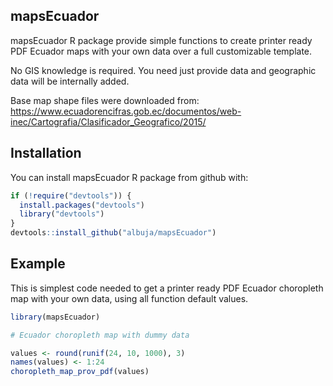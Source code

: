 
<!-- README.md is generated from README.Rmd. Please edit that file -->
mapsEcuador
-----------

mapsEcuador R package provide simple functions to create printer ready PDF Ecuador maps with your own data over a full customizable template. 

No GIS knowledge is required. You need just provide data and geographic data will be internally added.

Base map shape files were downloaded from:
https://www.ecuadorencifras.gob.ec/documentos/web-inec/Cartografia/Clasificador_Geografico/2015/

Installation
------------

You can install mapsEcuador R package from github with:

``` r
if (!require("devtools")) {
  install.packages("devtools")
  library("devtools")
}
devtools::install_github("albuja/mapsEcuador")
```

Example
--------

This is simplest code needed to get a printer ready PDF Ecuador choropleth map with your own data, using all function default values.

``` r
library(mapsEcuador)

# Ecuador choropleth map with dummy data

values <- round(runif(24, 10, 1000), 3)
names(values) <- 1:24
choropleth_map_prov_pdf(values)

```
